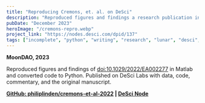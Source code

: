 ```yaml
---
title: "Reproducing Cremons, et. al. on DeSci"
description: "Reproduced figures and findings a research publication in Matlab and converted code to Python."
pubDate: "December 2023"
heroImage: "/cremons-repro.webp"
project_link: "https://nodes.desci.com/dpid/137"
tags: ["incomplete", "python", "writing", "research", "lunar", "desci", "moondao"]
---
```

**MoonDAO, 2023**

Reproduced figures and findings of [doi:10.1029/2022/EA002277](https://doi.org/10.1029/2022/EA002277) in Matlab and converted code to Python. Published on DeSci Labs with data, code, commentary, and the original manuscript.

**[GitHub: philiplinden/cremons-et-al-2022](https://github.com/philiplinden/cremons-et-al-2022) \| [DeSci Node](https://nodes.desci.com/dpid/137)**  
